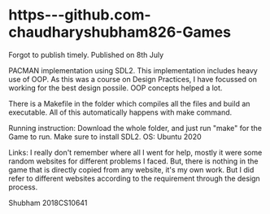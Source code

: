 # https---github.com-chaudharyshubham826-Games

Forgot to publish timely. Published on 8th July

PACMAN implementation using SDL2. 
This implementation includes heavy use of OOP. As this was a course on Design Practices, I have focussed on working for the best design possile.
OOP concepts helped a lot.

There is a Makefile in the folder which compiles all the files and build an executable. All of this automatically happens with make command.

Running instruction:
Download the whole folder, and just run "make" for the Game to run. Make sure to install SDL2.
OS: Ubuntu 2020

Links: I really don't remember where all I went for help, mostly it were some random websites for different problems I faced. But, there is nothing in the game that is directly copied from any website, it's  my own work. But I did refer to different websites according to the requirement through the design process.


Shubham
2018CS10641